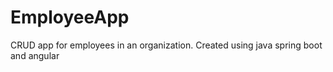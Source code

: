 # EmployeeApp
CRUD app for employees in an organization. Created using java spring boot and angular
